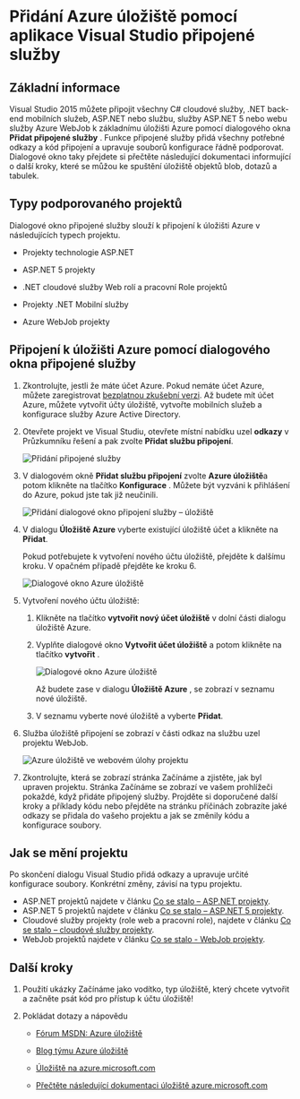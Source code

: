<properties 
   pageTitle="Přidání úložiště Azure pomocí připojené služby ve Visual Studiu | Microsoft Azure"
   description="Přidání úložiště Azure do aplikace pomocí dialogu Visual Studio přidat připojené služby"
   services="visual-studio-online"
   documentationCenter="na"
   authors="TomArcher"
   manager="douge"
   editor="" />
<tags 
   ms.service="storage"
   ms.devlang="na"
   ms.topic="article"
   ms.tgt_pltfrm="na"
   ms.workload="na"
   ms.date="08/15/2016"
   ms.author="tarcher" />

# <a name="adding-azure-storage-by-using-visual-studio-connected-services"></a>Přidání Azure úložiště pomocí aplikace Visual Studio připojené služby

## <a name="overview"></a>Základní informace

Visual Studio 2015 můžete připojit všechny C# cloudové služby, .NET back-end mobilních služeb, ASP.NET nebo službu, služby ASP.NET 5 nebo webu služby Azure WebJob k základnímu úložišti Azure pomocí dialogového okna **Přidat připojené služby** . Funkce připojené služby přidá všechny potřebné odkazy a kód připojení a upravuje souborů konfigurace řádně podporovat. Dialogové okno taky přejdete si přečtěte následující dokumentaci informující o další kroky, které se můžou ke spuštění úložiště objektů blob, dotazů a tabulek.

## <a name="supported-project-types"></a>Typy podporovaného projektů

Dialogové okno připojené služby slouží k připojení k úložišti Azure v následujících typech projektu.

- Projekty technologie ASP.NET

- ASP.NET 5 projekty

- .NET cloudové služby Web rolí a pracovní Role projektů

- Projekty .NET Mobilní služby

- Azure WebJob projekty


## <a name="connect-to-azure-storage-using-the-connected-services-dialog"></a>Připojení k úložišti Azure pomocí dialogového okna připojené služby

1. Zkontrolujte, jestli že máte účet Azure. Pokud nemáte účet Azure, můžete zaregistrovat [bezplatnou zkušební verzi](http://go.microsoft.com/fwlink/?LinkId=518146). Až budete mít účet Azure, můžete vytvořit účty úložiště, vytvořte mobilních služeb a konfigurace služby Azure Active Directory.

1. Otevřete projekt ve Visual Studiu, otevřete místní nabídku uzel **odkazy** v Průzkumníku řešení a pak zvolte **Přidat službu připojení**.

    ![Přidání připojené služby](./media/vs-azure-tools-connected-services-storage/IC796702.png)

1. V dialogovém okně **Přidat službu připojení** zvolte **Azure úložiště**a potom klikněte na tlačítko **Konfigurace** . Můžete být vyzváni k přihlášení do Azure, pokud jste tak již neučinili.

    ![Přidání dialogové okno připojení služby – úložiště](./media/vs-azure-tools-connected-services-storage/IC796703.png)

1. V dialogu **Úložiště Azure** vyberte existující úložiště účet a klikněte na **Přidat**.

    Pokud potřebujete k vytvoření nového účtu úložiště, přejděte k dalšímu kroku. V opačném případě přejděte ke kroku 6.

    ![Dialogové okno Azure úložiště](./media/vs-azure-tools-connected-services-storage/IC796704.png)

1. Vytvoření nového účtu úložiště: 

    1. Klikněte na tlačítko **vytvořit nový účet úložiště** v dolní části dialogu úložiště Azure.

    1. Vyplňte dialogové okno **Vytvořit účet úložiště** a potom klikněte na tlačítko **vytvořit** .
    
        ![Dialogové okno Azure úložiště](./media/vs-azure-tools-connected-services-storage/create-storage-account.png)

        Až budete zase v dialogu **Úložiště Azure** , se zobrazí v seznamu nové úložiště.

    1. V seznamu vyberte nové úložiště a vyberte **Přidat**.

1. Služba úložiště připojení se zobrazí v části odkaz na službu uzel projektu WebJob.

    ![Azure úložiště ve webovém úlohy projektu](./media/vs-azure-tools-connected-services-storage/IC796705.png)

1. Zkontrolujte, která se zobrazí stránka Začínáme a zjistěte, jak byl upraven projektu. Stránka Začínáme se zobrazí ve vašem prohlížeči pokaždé, když přidáte připojený služby. Projděte si doporučené další kroky a příklady kódu nebo přejděte na stránku příčinách zobrazíte jaké odkazy se přidala do vašeho projektu a jak se změnily kódu a konfigurace soubory.

## <a name="how-your-project-is-modified"></a>Jak se mění projektu

Po skončení dialogu Visual Studio přidá odkazy a upravuje určité konfigurace soubory. Konkrétní změny, závisí na typu projektu. 

 - ASP.NET projektů najdete v článku [Co se stalo – ASP.NET projekty](http://go.microsoft.com/fwlink/p/?LinkId=513126). 
 - ASP.NET 5 projektů najdete v článku [Co se stalo – ASP.NET 5 projekty](http://go.microsoft.com/fwlink/p/?LinkId=513124). 
 - Cloudové služby projekty (role web a pracovní role), najdete v článku [Co se stalo – cloudové služby projekty](http://go.microsoft.com/fwlink/p/?LinkId=516965). 
 - WebJob projektů najdete v článku [Co se stalo - WebJob projekty](./storage/vs-storage-webjobs-what-happened.md).

## <a name="next-steps"></a>Další kroky

1. Použití ukázky Začínáme jako vodítko, typ úložiště, který chcete vytvořit a začněte psát kód pro přístup k účtu úložiště!

1. Pokládat dotazy a nápovědu
     - [Fórum MSDN: Azure úložiště](https://social.msdn.microsoft.com/forums/azure/home?forum=windowsazuredata)

     - [Blog týmu Azure úložiště](http://blogs.msdn.com/b/windowsazurestorage/)

     - [Úložiště na azure.microsoft.com](https://azure.microsoft.com/services/storage/)

     - [Přečtěte následující dokumentaci úložiště azure.microsoft.com](https://azure.microsoft.com/documentation/services/storage/)

